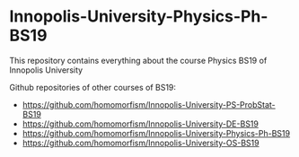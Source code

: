 # Innopolis-University-Physics-Ph-BS19
This repository contains everything about the course Physics BS19 of Innopolis University


Github repositories of other courses of BS19:
- https://github.com/homomorfism/Innopolis-University-PS-ProbStat-BS19
- https://github.com/homomorfism/Innopolis-University-DE-BS19
- https://github.com/homomorfism/Innopolis-University-Physics-Ph-BS19
- https://github.com/homomorfism/Innopolis-University-OS-BS19